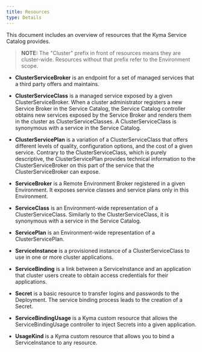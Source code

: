 ```yaml
---
title: Resources
type: Details
---
```


This document includes an overview of resources that the Kyma Service Catalog provides.

>**NOTE:** The "Cluster" prefix in front of resources means they are cluster-wide. Resources without that prefix refer to the Environment scope.   

* **ClusterServiceBroker** is an endpoint for a set of managed services that a third party offers and maintains.

* **ClusterServiceClass** is a managed service exposed by a given ClusterServiceBroker. When a cluster administrator registers a new Service Broker in the Service Catalog, the Service Catalog controller obtains new services exposed by the Service Broker and renders them in the cluster as ClusterServiceClasses. A ClusterServiceClass is synonymous with a service in the Service Catalog.

* **ClusterServicePlan** is a variation of a ClusterServiceClass that offers different levels of quality, configuration options, and the cost of a given service. Contrary to the ClusterServiceClass, which is purely descriptive, the ClusterServicePlan provides technical information to the ClusterServiceBroker on this part of the service that the ClusterServiceBroker can expose.

* **ServiceBroker** is a Remote Environment Broker registered in a given Environment. It exposes service classes and service plans only in this Environment.

* **ServiceClass**  is an Environment-wide representation of a ClusterServiceClass. Similarly to the ClusterServiceClass, it is synonymous with a service in the Service Catalog.

* **ServicePlan** is an Environment-wide representation of a ClusterServicePlan.

* **ServiceInstance** is a provisioned instance of a ClusterServiceClass to use in one or more cluster applications.

* **ServiceBinding** is a link between a ServiceInstance and an application that cluster users create to obtain access credentials for their applications.

* **Secret** is a basic resource to transfer logins and passwords to the Deployment. The service binding process leads to the creation of a Secret.

* **ServiceBindingUsage** is a Kyma custom resource that allows the ServiceBindingUsage controller to inject Secrets into a given application.

* **UsageKind** is a Kyma custom resource that allows you to bind a ServiceInstance to any resource.
